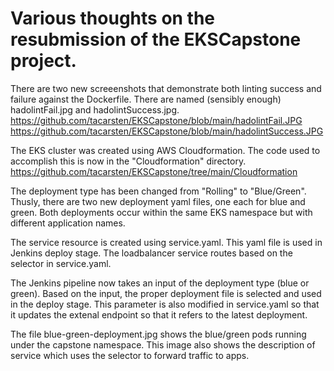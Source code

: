 # Various thoughts on the resubmission of the EKSCapstone project.  

There are two new screeenshots that demonstrate both linting success and failure against the Dockerfile.  There are named (sensibly enough) hadolintFail.jpg and hadolintSuccess.jpg.  
https://github.com/tacarsten/EKSCapstone/blob/main/hadolintFail.JPG
https://github.com/tacarsten/EKSCapstone/blob/main/hadolintSuccess.JPG

The EKS cluster was created using AWS Cloudformation.   The code used to accomplish this is now in the "Cloudformation" directory.
https://github.com/tacarsten/EKSCapstone/tree/main/Cloudformation

The deployment type has been changed from "Rolling" to "Blue/Green".  Thusly, there are two new deployment yaml files, one each for blue and green. Both deployments occur within the same EKS namespace but with different application names. 

The service resource is created using service.yaml. This yaml file is used in Jenkins deploy stage. The loadbalancer service routes based on the selector in service.yaml.

The Jenkins pipeline now takes an input of the deployment type (blue or green). Based on the input, the proper deployment file is selected and used in the deploy stage. This parameter is also modified in service.yaml so that it updates the extenal endpoint so that it refers to the latest deployment.

The file blue-green-deployment.jpg shows the blue/green pods running under the capstone namespace. This image also shows the description of service which uses the selector to forward traffic to apps.
